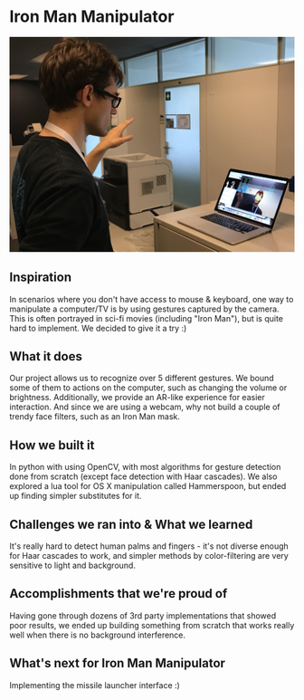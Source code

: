 # Iron Man Manipulator

![alt text](maksai.jpg "How manipulating looks like")

## Inspiration
In scenarios where you don't have access to mouse & keyboard, one way to manipulate a computer/TV is by using gestures captured by the camera. This is often portrayed in sci-fi movies (including "Iron Man"), but is quite hard to implement. We decided to give it a try :)

## What it does
Our project allows us to recognize over 5 different gestures. We bound some of them to actions on the computer, such as changing the volume or brightness. Additionally, we provide an AR-like experience for easier interaction. And since we are using a webcam, why not build a couple of trendy face filters, such as an Iron Man mask.

## How we built it
In python with using OpenCV, with most algorithms for gesture detection done from scratch (except face detection with Haar cascades). We also explored a lua tool for OS X manipulation called Hammerspoon, but ended up finding simpler substitutes for it.

## Challenges we ran into & What we learned
It's really hard to detect human palms and fingers - it's not diverse enough for Haar cascades to work, and simpler methods by color-filtering are very sensitive to light and background.

## Accomplishments that we're proud of
Having gone through dozens of 3rd party implementations that showed poor results, we ended up building something from scratch that works really well when there is no background interference.

## What's next for Iron Man Manipulator
Implementing the missile launcher interface :)
